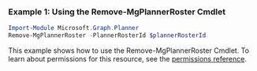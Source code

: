 ### Example 1: Using the Remove-MgPlannerRoster Cmdlet
```powershell
Import-Module Microsoft.Graph.Planner
Remove-MgPlannerRoster -PlannerRosterId $plannerRosterId
```
This example shows how to use the Remove-MgPlannerRoster Cmdlet.
To learn about permissions for this resource, see the [permissions reference](/graph/permissions-reference).
